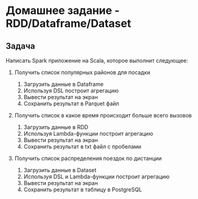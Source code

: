# Домашнее задание - RDD/Dataframe/Dataset

## Задача

Написать Spark приложение на Scala, которое выполнит следующее:

1. Получить список популярных районов для посадки
   1. Загрузить данные в Dataframe
   2. Используя DSL построит агрегацию
   3. Вывести результат на экран
   4. Сохранить результат в Parquet файл
   
2. Получить список в какое время происходит больше всего вызовов
   1. Загрузить данные в RDD
   2. Используя Lambda-функции построит агрегацию
   3. Вывести результат на экран
   4. Сохранить результат в txt файл с пробелами
   
3. Получить список распределения поездок по дистанции
   1. Загрузить данные в Dataset
   2. Используя DSL и Lambda-функции построит агрегацию
   3. Вывести результат на экран
   4. Сохранить результат в таблицу в PostgreSQL
